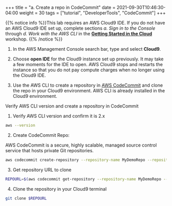 +++
title = "a. Create a repo in CodeCommit"
date = 2021-09-30T10:46:30-04:00
weight = 30
tags = ["tutorial", "DeveloperTools", "CodeCommit"]
+++

{{% notice info %}}This lab requires an AWS Cloud9 IDE. If you do not have an AWS Cloud9 IDE set up, complete sections *a. Sign in to the Console* through *d. Work with the AWS CLI* in the [**Getting Started in the Cloud**](/02-aws-getting-started.html) workshop.
{{% /notice %}}

1. In the AWS Management Console search bar, type and select **Cloud9**.

2. Choose **open IDE** for the Cloud9 instance set up previously. It may take a few moments for the IDE to open. AWS Cloud9 stops and restarts the instance so that you do not pay compute charges when no longer using the Cloud9 IDE.

3. Use the AWS CLI to create a repository in [AWS CodeCommit](https://aws.amazon.com/codecommit/) and clone the repo in your Cloud9 environment. AWS CLI is already installed in the Cloud9 environment.


Verify AWS CLI version and create a repository in CodeCommit 

1. Verify AWS CLI version and confirm it is 2.x

```bash
aws --version
```

2. Create CodeCommit Repo:

AWS CodeCommit is a secure, highly scalable, managed source control service that hosts private Git repositories.

```bash
aws codecommit create-repository --repository-name MyDemoRepo --repository-description "My demonstration repository" —tags Team=SC21
```

3. Get repository URL to clone

```bash
REPOURL=$(aws codecommit get-repository --repository-name MyDemoRepo --query repositoryMetadata.cloneUrlHttp —output text)
```

4. Clone the repository in your Cloud9 terminal

```bash
git clone $REPOURL
```

